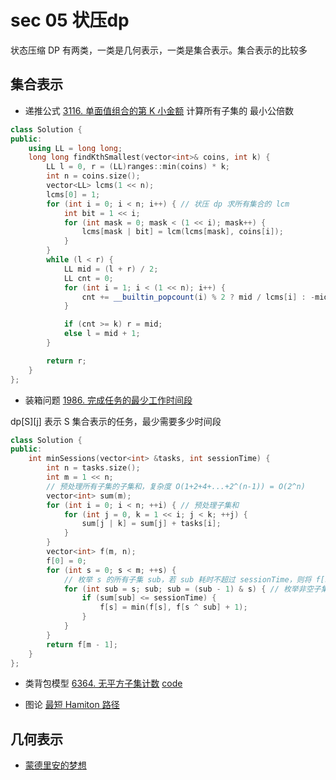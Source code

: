 # sec 05 状压dp

状态压缩 DP 有两类，一类是几何表示，一类是集合表示。集合表示的比较多

## 集合表示
* 递推公式
[3116. 单面值组合的第 K 小金额](https://leetcode.cn/problems/kth-smallest-amount-with-single-denomination-combination/description/)
计算所有子集的 最小公倍数
```c++
class Solution {
public:
    using LL = long long;
    long long findKthSmallest(vector<int>& coins, int k) {
        LL l = 0, r = (LL)ranges::min(coins) * k;
        int n = coins.size();
        vector<LL> lcms(1 << n);
        lcms[0] = 1;
        for (int i = 0; i < n; i++) { // 状压 dp 求所有集合的 lcm
            int bit = 1 << i;
            for (int mask = 0; mask < (1 << i); mask++) {
                lcms[mask | bit] = lcm(lcms[mask], coins[i]);
            }
        }
        while (l < r) {
            LL mid = (l + r) / 2;
            LL cnt = 0;
            for (int i = 1; i < (1 << n); i++) {
                cnt += __builtin_popcount(i) % 2 ? mid / lcms[i] : -mid / lcms[i];
            }

            if (cnt >= k) r = mid;
            else l = mid + 1;
        }

        return r;
    }
};
```

* 装箱问题
[1986. 完成任务的最少工作时间段](https://leetcode.cn/problems/minimum-number-of-work-sessions-to-finish-the-tasks/description/)

dp[S][j] 表示 S 集合表示的任务，最少需要多少时间段
```c++
class Solution {
public:
    int minSessions(vector<int> &tasks, int sessionTime) {
        int n = tasks.size();
        int m = 1 << n;
        // 预处理所有子集的子集和，复杂度 O(1+2+4+...+2^(n-1)) = O(2^n)
        vector<int> sum(m);
        for (int i = 0; i < n; ++i) { // 预处理子集和
            for (int j = 0, k = 1 << i; j < k; ++j) {
                sum[j | k] = sum[j] + tasks[i];
            }
        }
        vector<int> f(m, n);
        f[0] = 0;
        for (int s = 0; s < m; ++s) {
            // 枚举 s 的所有子集 sub，若 sub 耗时不超过 sessionTime，则将 f[s^sub]+1 转移到 f[s] 上
            for (int sub = s; sub; sub = (sub - 1) & s) { // 枚举非空子集
                if (sum[sub] <= sessionTime) {
                    f[s] = min(f[s], f[s ^ sub] + 1);
                }
            }
        }
        return f[m - 1];
    }
};
```
* 类背包模型
[6364. 无平方子集计数](https://leetcode.cn/problems/count-the-number-of-square-free-subsets/description/)
    [code](../leetcode/leetcode_6364.md)

* 图论
[最短 Hamiton 路径](../acwing/acwing.91)

## 几何表示
* [蒙德里安的梦想](../acwing/acwing.291)
